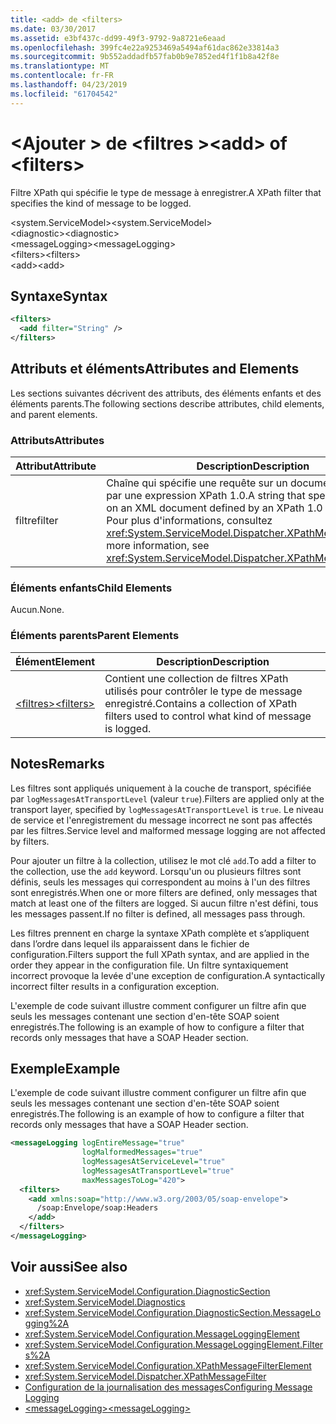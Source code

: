 ```yaml
---
title: <add> de <filters>
ms.date: 03/30/2017
ms.assetid: e3bf437c-dd99-49f3-9792-9a8721e6eaad
ms.openlocfilehash: 399fc4e22a9253469a5494af61dac862e33814a3
ms.sourcegitcommit: 9b552addadfb57fab0b9e7852ed4f1f1b8a42f8e
ms.translationtype: MT
ms.contentlocale: fr-FR
ms.lasthandoff: 04/23/2019
ms.locfileid: "61704542"
---
```

# <a name="add-of-filters"></a><span data-ttu-id="c0f6c-102">\<Ajouter > de \<filtres ></span><span class="sxs-lookup"><span data-stu-id="c0f6c-102">\<add> of \<filters></span></span>
<span data-ttu-id="c0f6c-103">Filtre XPath qui spécifie le type de message à enregistrer.</span><span class="sxs-lookup"><span data-stu-id="c0f6c-103">A XPath filter that specifies the kind of message to be logged.</span></span>  
  
 <span data-ttu-id="c0f6c-104">\<system.ServiceModel></span><span class="sxs-lookup"><span data-stu-id="c0f6c-104">\<system.ServiceModel></span></span>  
<span data-ttu-id="c0f6c-105">\<diagnostic></span><span class="sxs-lookup"><span data-stu-id="c0f6c-105">\<diagnostic></span></span>  
<span data-ttu-id="c0f6c-106">\<messageLogging></span><span class="sxs-lookup"><span data-stu-id="c0f6c-106">\<messageLogging></span></span>  
<span data-ttu-id="c0f6c-107">\<filters></span><span class="sxs-lookup"><span data-stu-id="c0f6c-107">\<filters></span></span>  
<span data-ttu-id="c0f6c-108">\<add></span><span class="sxs-lookup"><span data-stu-id="c0f6c-108">\<add></span></span>  
  
## <a name="syntax"></a><span data-ttu-id="c0f6c-109">Syntaxe</span><span class="sxs-lookup"><span data-stu-id="c0f6c-109">Syntax</span></span>  
  
```xml  
<filters>
  <add filter="String" />
</filters>
```  
  
## <a name="attributes-and-elements"></a><span data-ttu-id="c0f6c-110">Attributs et éléments</span><span class="sxs-lookup"><span data-stu-id="c0f6c-110">Attributes and Elements</span></span>  
 <span data-ttu-id="c0f6c-111">Les sections suivantes décrivent des attributs, des éléments enfants et des éléments parents.</span><span class="sxs-lookup"><span data-stu-id="c0f6c-111">The following sections describe attributes, child elements, and parent elements.</span></span>  
  
### <a name="attributes"></a><span data-ttu-id="c0f6c-112">Attributs</span><span class="sxs-lookup"><span data-stu-id="c0f6c-112">Attributes</span></span>  
  
|<span data-ttu-id="c0f6c-113">Attribut</span><span class="sxs-lookup"><span data-stu-id="c0f6c-113">Attribute</span></span>|<span data-ttu-id="c0f6c-114">Description</span><span class="sxs-lookup"><span data-stu-id="c0f6c-114">Description</span></span>|  
|---------------|-----------------|  
|<span data-ttu-id="c0f6c-115">filtre</span><span class="sxs-lookup"><span data-stu-id="c0f6c-115">filter</span></span>|<span data-ttu-id="c0f6c-116">Chaîne qui spécifie une requête sur un document XML défini par une expression XPath 1.0.</span><span class="sxs-lookup"><span data-stu-id="c0f6c-116">A string that specifies a query on an XML document defined by an XPath 1.0 expression.</span></span> <span data-ttu-id="c0f6c-117">Pour plus d'informations, consultez <xref:System.ServiceModel.Dispatcher.XPathMessageFilter>.</span><span class="sxs-lookup"><span data-stu-id="c0f6c-117">For more information, see <xref:System.ServiceModel.Dispatcher.XPathMessageFilter>.</span></span>|  
  
### <a name="child-elements"></a><span data-ttu-id="c0f6c-118">Éléments enfants</span><span class="sxs-lookup"><span data-stu-id="c0f6c-118">Child Elements</span></span>  
 <span data-ttu-id="c0f6c-119">Aucun.</span><span class="sxs-lookup"><span data-stu-id="c0f6c-119">None.</span></span>  
  
### <a name="parent-elements"></a><span data-ttu-id="c0f6c-120">Éléments parents</span><span class="sxs-lookup"><span data-stu-id="c0f6c-120">Parent Elements</span></span>  
  
|<span data-ttu-id="c0f6c-121">Élément</span><span class="sxs-lookup"><span data-stu-id="c0f6c-121">Element</span></span>|<span data-ttu-id="c0f6c-122">Description</span><span class="sxs-lookup"><span data-stu-id="c0f6c-122">Description</span></span>|  
|-------------|-----------------|  
|[<span data-ttu-id="c0f6c-123">\<filtres></span><span class="sxs-lookup"><span data-stu-id="c0f6c-123">\<filters></span></span>](../../../../../docs/framework/configure-apps/file-schema/wcf/filters.md)|<span data-ttu-id="c0f6c-124">Contient une collection de filtres XPath utilisés pour contrôler le type de message enregistré.</span><span class="sxs-lookup"><span data-stu-id="c0f6c-124">Contains a collection of XPath filters used to control what kind of message is logged.</span></span>|  
  
## <a name="remarks"></a><span data-ttu-id="c0f6c-125">Notes</span><span class="sxs-lookup"><span data-stu-id="c0f6c-125">Remarks</span></span>  
 <span data-ttu-id="c0f6c-126">Les filtres sont appliqués uniquement à la couche de transport, spécifiée par `logMessagesAtTransportLevel` (valeur `true`).</span><span class="sxs-lookup"><span data-stu-id="c0f6c-126">Filters are applied only at the transport layer, specified by `logMessagesAtTransportLevel` is `true`.</span></span> <span data-ttu-id="c0f6c-127">Le niveau de service et l'enregistrement du message incorrect ne sont pas affectés par les filtres.</span><span class="sxs-lookup"><span data-stu-id="c0f6c-127">Service level and malformed message logging are not affected by filters.</span></span>  
  
 <span data-ttu-id="c0f6c-128">Pour ajouter un filtre à la collection, utilisez le mot clé `add`.</span><span class="sxs-lookup"><span data-stu-id="c0f6c-128">To add a filter to the collection, use the `add` keyword.</span></span> <span data-ttu-id="c0f6c-129">Lorsqu'un ou plusieurs filtres sont définis, seuls les messages qui correspondent au moins à l'un des filtres sont enregistrés.</span><span class="sxs-lookup"><span data-stu-id="c0f6c-129">When one or more filters are defined, only messages that match at least one of the filters are logged.</span></span> <span data-ttu-id="c0f6c-130">Si aucun filtre n'est défini, tous les messages passent.</span><span class="sxs-lookup"><span data-stu-id="c0f6c-130">If no filter is defined, all messages pass through.</span></span>  
  
 <span data-ttu-id="c0f6c-131">Les filtres prennent en charge la syntaxe XPath complète et s’appliquent dans l’ordre dans lequel ils apparaissent dans le fichier de configuration.</span><span class="sxs-lookup"><span data-stu-id="c0f6c-131">Filters support the full XPath syntax, and are applied in the order they appear in the configuration file.</span></span> <span data-ttu-id="c0f6c-132">Un filtre syntaxiquement incorrect provoque la levée d'une exception de configuration.</span><span class="sxs-lookup"><span data-stu-id="c0f6c-132">A syntactically incorrect filter results in a configuration exception.</span></span>  
  
 <span data-ttu-id="c0f6c-133">L'exemple de code suivant illustre comment configurer un filtre afin que seuls les messages contenant une section d'en-tête SOAP soient enregistrés.</span><span class="sxs-lookup"><span data-stu-id="c0f6c-133">The following is an example of how to configure a filter that records only messages that have a SOAP Header section.</span></span>  
  
## <a name="example"></a><span data-ttu-id="c0f6c-134">Exemple</span><span class="sxs-lookup"><span data-stu-id="c0f6c-134">Example</span></span>  
 <span data-ttu-id="c0f6c-135">L'exemple de code suivant illustre comment configurer un filtre afin que seuls les messages contenant une section d'en-tête SOAP soient enregistrés.</span><span class="sxs-lookup"><span data-stu-id="c0f6c-135">The following is an example of how to configure a filter that records only messages that have a SOAP Header section.</span></span>  
  
```xml  
<messageLogging logEntireMessage="true"
                logMalformedMessages="true"
                logMessagesAtServiceLevel="true"
                logMessagesAtTransportLevel="true"
                maxMessagesToLog="420">
  <filters>
    <add xmlns:soap="http://www.w3.org/2003/05/soap-envelope">
      /soap:Envelope/soap:Headers
    </add>
  </filters>
</messageLogging>
```  
  
## <a name="see-also"></a><span data-ttu-id="c0f6c-136">Voir aussi</span><span class="sxs-lookup"><span data-stu-id="c0f6c-136">See also</span></span>

- <xref:System.ServiceModel.Configuration.DiagnosticSection>
- <xref:System.ServiceModel.Diagnostics>
- <xref:System.ServiceModel.Configuration.DiagnosticSection.MessageLogging%2A>
- <xref:System.ServiceModel.Configuration.MessageLoggingElement>
- <xref:System.ServiceModel.Configuration.MessageLoggingElement.Filters%2A>
- <xref:System.ServiceModel.Configuration.XPathMessageFilterElement>
- <xref:System.ServiceModel.Dispatcher.XPathMessageFilter>
- [<span data-ttu-id="c0f6c-137">Configuration de la journalisation des messages</span><span class="sxs-lookup"><span data-stu-id="c0f6c-137">Configuring Message Logging</span></span>](../../../../../docs/framework/wcf/diagnostics/configuring-message-logging.md)
- [<span data-ttu-id="c0f6c-138">\<messageLogging></span><span class="sxs-lookup"><span data-stu-id="c0f6c-138">\<messageLogging></span></span>](../../../../../docs/framework/configure-apps/file-schema/wcf/messagelogging.md)
